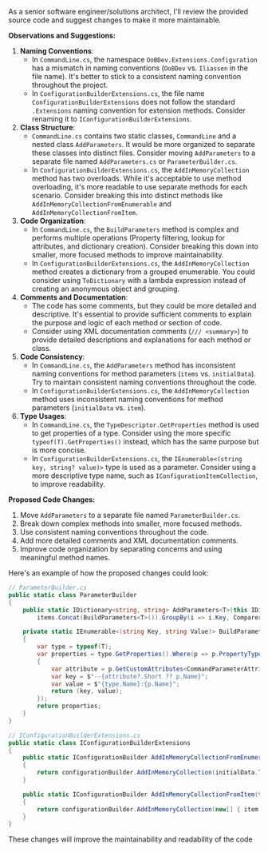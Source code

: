 As a senior software engineer/solutions architect, I'll review the provided source code and suggest changes to make it more maintainable.

**Observations and Suggestions:**

1. **Naming Conventions**:
	* In `CommandLine.cs`, the namespace `OoBDev.Extensions.Configuration` has a mismatch in naming conventions (`OoBDev` vs. `Iliassen` in the file name). It's better to stick to a consistent naming convention throughout the project.
	* In `ConfigurationBuilderExtensions.cs`, the file name `ConfigurationBuilderExtensions` does not follow the standard `.Extensions` naming convention for extension methods. Consider renaming it to `IConfigurationBuilderExtensions`.
2. **Class Structure**:
	* `CommandLine.cs` contains two static classes, `CommandLine` and a nested class `AddParameters`. It would be more organized to separate these classes into distinct files. Consider moving `AddParameters` to a separate file named `AddParameters.cs` or `ParameterBuilder.cs`.
	* In `ConfigurationBuilderExtensions.cs`, the `AddInMemoryCollection` method has two overloads. While it's acceptable to use method overloading, it's more readable to use separate methods for each scenario. Consider breaking this into distinct methods like `AddInMemoryCollectionFromEnumerable` and `AddInMemoryCollectionFromItem`.
3. **Code Organization**:
	* In `CommandLine.cs`, the `BuildParameters` method is complex and performs multiple operations (Property filtering, lookup for attributes, and dictionary creation). Consider breaking this down into smaller, more focused methods to improve maintainability.
	* In `ConfigurationBuilderExtensions.cs`, the `AddInMemoryCollection` method creates a dictionary from a grouped enumerable. You could consider using `ToDictionary` with a lambda expression instead of creating an anonymous object and grouping.
4. **Comments and Documentation**:
	* The code has some comments, but they could be more detailed and descriptive. It's essential to provide sufficient comments to explain the purpose and logic of each method or section of code.
	* Consider using XML documentation comments (`/// <summary>`) to provide detailed descriptions and explanations for each method or class.
5. **Code Consistency**:
	* In `CommandLine.cs`, the `AddParameters` method has inconsistent naming conventions for method parameters (`items` vs. `initialData`). Try to maintain consistent naming conventions throughout the code.
	* In `ConfigurationBuilderExtensions.cs`, the `AddInMemoryCollection` method uses inconsistent naming conventions for method parameters (`initialData` vs. `item`).
6. **Type Usages**:
	* In `CommandLine.cs`, the `TypeDescriptor.GetProperties` method is used to get properties of a type. Consider using the more specific `typeof(T).GetProperties()` instead, which has the same purpose but is more concise.
	* In `ConfigurationBuilderExtensions.cs`, the `IEnumerable<(string key, string? value)>` type is used as a parameter. Consider using a more descriptive type name, such as `IConfigurationItemCollection`, to improve readability.

**Proposed Code Changes:**

1. Move `AddParameters` to a separate file named `ParameterBuilder.cs`.
2. Break down complex methods into smaller, more focused methods.
3. Use consistent naming conventions throughout the code.
4. Add more detailed comments and XML documentation comments.
5. Improve code organization by separating concerns and using meaningful method names.

Here's an example of how the proposed changes could look:
```csharp
// ParameterBuilder.cs
public static class ParameterBuilder
{
    public static IDictionary<string, string> AddParameters<T>(this IDictionary<string, string> items) =>
        items.Concat(BuildParameters<T>()).GroupBy(i => i.Key, Comparer).ToDictionary(i => i.Key, i => i.First().Value, Comparer);

    private static IEnumerable<(string Key, string Value)> BuildParameters<T>()
    {
        var type = typeof(T);
        var properties = type.GetProperties().Where(p => p.PropertyType == typeof(string)).Select(p =>
        {
            var attribute = p.GetCustomAttributes<CommandParameterAttribute>().FirstOrDefault();
            var key = $"--{attribute?.Short ?? p.Name}";
            var value = $"{type.Name}:{p.Name}";
            return (key, value);
        });
        return properties;
    }
}

// IConfigurationBuilderExtensions.cs
public static class IConfigurationBuilderExtensions
{
    public static IConfigurationBuilder AddInMemoryCollectionFromEnumerable(this IConfigurationBuilder configurationBuilder, IEnumerable<(string key, string? value)> initialData)
    {
        return configurationBuilder.AddInMemoryCollection(initialData.ToDictionary(i => i.Key, i => i.Value));
    }

    public static IConfigurationBuilder AddInMemoryCollectionFromItem(this IConfigurationBuilder configurationBuilder, (string key, string? value) item, params (string key, string? value)[] initialData)
    {
        return configurationBuilder.AddInMemoryCollection(new[] { item }.Concat(initialData));
    }
}
```
These changes will improve the maintainability and readability of the code
